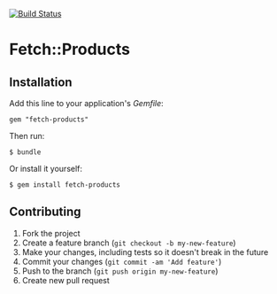 [![Build Status](https://secure.travis-ci.org/lassebunk/fetch-products.png)](http://travis-ci.org/lassebunk/fetch-products)

# Fetch::Products

## Installation

Add this line to your application's *Gemfile*:

    gem "fetch-products"

Then run:

    $ bundle

Or install it yourself:

    $ gem install fetch-products

## Contributing

1. Fork the project
2. Create a feature branch (`git checkout -b my-new-feature`)
3. Make your changes, including tests so it doesn't break in the future
4. Commit your changes (`git commit -am 'Add feature'`)
5. Push to the branch (`git push origin my-new-feature`)
6. Create new pull request
